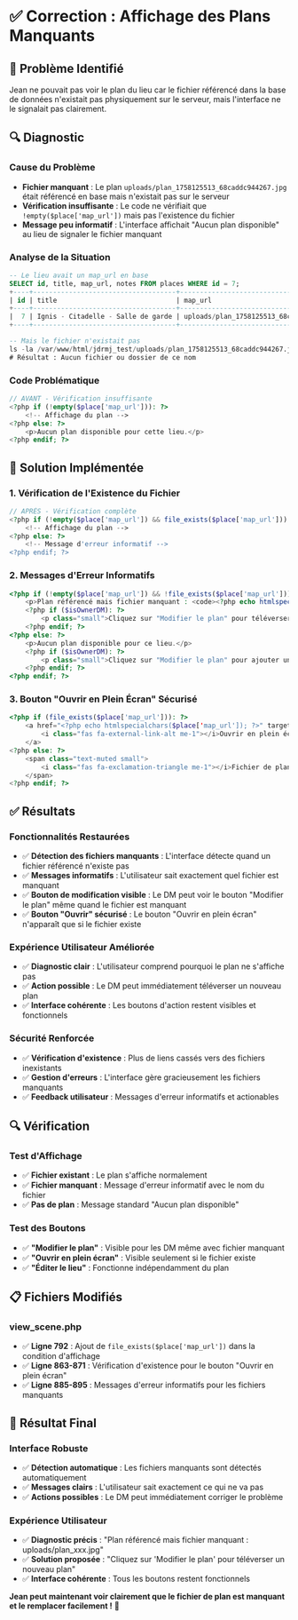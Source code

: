 # ✅ Correction : Affichage des Plans Manquants

## 🎯 Problème Identifié

Jean ne pouvait pas voir le plan du lieu car le fichier référencé dans la base de données n'existait pas physiquement sur le serveur, mais l'interface ne le signalait pas clairement.

## 🔍 Diagnostic

### **Cause du Problème**
- **Fichier manquant** : Le plan `uploads/plan_1758125513_68caddc944267.jpg` était référencé en base mais n'existait pas sur le serveur
- **Vérification insuffisante** : Le code ne vérifiait que `!empty($place['map_url'])` mais pas l'existence du fichier
- **Message peu informatif** : L'interface affichait "Aucun plan disponible" au lieu de signaler le fichier manquant

### **Analyse de la Situation**
```sql
-- Le lieu avait un map_url en base
SELECT id, title, map_url, notes FROM places WHERE id = 7;
+----+------------------------------------+-------------------------------------------+-------+
| id | title                              | map_url                                   | notes |
+----+------------------------------------+-------------------------------------------+-------+
|  7 | Ignis - Citadelle - Salle de garde | uploads/plan_1758125513_68caddc944267.jpg |       |
+----+------------------------------------+-------------------------------------------+-------+

-- Mais le fichier n'existait pas
ls -la /var/www/html/jdrmj_test/uploads/plan_1758125513_68caddc944267.jpg
# Résultat : Aucun fichier ou dossier de ce nom
```

### **Code Problématique**
```php
// AVANT - Vérification insuffisante
<?php if (!empty($place['map_url'])): ?>
    <!-- Affichage du plan -->
<?php else: ?>
    <p>Aucun plan disponible pour cette lieu.</p>
<?php endif; ?>
```

## 🔧 Solution Implémentée

### **1. Vérification de l'Existence du Fichier**
```php
// APRÈS - Vérification complète
<?php if (!empty($place['map_url']) && file_exists($place['map_url'])): ?>
    <!-- Affichage du plan -->
<?php else: ?>
    <!-- Message d'erreur informatif -->
<?php endif; ?>
```

### **2. Messages d'Erreur Informatifs**
```php
<?php if (!empty($place['map_url']) && !file_exists($place['map_url'])): ?>
    <p>Plan référencé mais fichier manquant : <code><?php echo htmlspecialchars($place['map_url']); ?></code></p>
    <?php if ($isOwnerDM): ?>
        <p class="small">Cliquez sur "Modifier le plan" pour téléverser un nouveau plan.</p>
    <?php endif; ?>
<?php else: ?>
    <p>Aucun plan disponible pour ce lieu.</p>
    <?php if ($isOwnerDM): ?>
        <p class="small">Cliquez sur "Modifier le plan" pour ajouter un plan.</p>
    <?php endif; ?>
<?php endif; ?>
```

### **3. Bouton "Ouvrir en Plein Écran" Sécurisé**
```php
<?php if (file_exists($place['map_url'])): ?>
    <a href="<?php echo htmlspecialchars($place['map_url']); ?>" target="_blank" rel="noopener noreferrer" class="btn btn-sm btn-outline-primary">
        <i class="fas fa-external-link-alt me-1"></i>Ouvrir en plein écran
    </a>
<?php else: ?>
    <span class="text-muted small">
        <i class="fas fa-exclamation-triangle me-1"></i>Fichier de plan manquant
    </span>
<?php endif; ?>
```

## ✅ Résultats

### **Fonctionnalités Restaurées**
- ✅ **Détection des fichiers manquants** : L'interface détecte quand un fichier référencé n'existe pas
- ✅ **Messages informatifs** : L'utilisateur sait exactement quel fichier est manquant
- ✅ **Bouton de modification visible** : Le DM peut voir le bouton "Modifier le plan" même quand le fichier est manquant
- ✅ **Bouton "Ouvrir" sécurisé** : Le bouton "Ouvrir en plein écran" n'apparaît que si le fichier existe

### **Expérience Utilisateur Améliorée**
- ✅ **Diagnostic clair** : L'utilisateur comprend pourquoi le plan ne s'affiche pas
- ✅ **Action possible** : Le DM peut immédiatement téléverser un nouveau plan
- ✅ **Interface cohérente** : Les boutons d'action restent visibles et fonctionnels

### **Sécurité Renforcée**
- ✅ **Vérification d'existence** : Plus de liens cassés vers des fichiers inexistants
- ✅ **Gestion d'erreurs** : L'interface gère gracieusement les fichiers manquants
- ✅ **Feedback utilisateur** : Messages d'erreur informatifs et actionables

## 🔍 Vérification

### **Test d'Affichage**
- ✅ **Fichier existant** : Le plan s'affiche normalement
- ✅ **Fichier manquant** : Message d'erreur informatif avec le nom du fichier
- ✅ **Pas de plan** : Message standard "Aucun plan disponible"

### **Test des Boutons**
- ✅ **"Modifier le plan"** : Visible pour les DM même avec fichier manquant
- ✅ **"Ouvrir en plein écran"** : Visible seulement si le fichier existe
- ✅ **"Éditer le lieu"** : Fonctionne indépendamment du plan

## 📋 Fichiers Modifiés

### **view_scene.php**
- ✅ **Ligne 792** : Ajout de `file_exists($place['map_url'])` dans la condition d'affichage
- ✅ **Ligne 863-871** : Vérification d'existence pour le bouton "Ouvrir en plein écran"
- ✅ **Ligne 885-895** : Messages d'erreur informatifs pour les fichiers manquants

## 🎉 Résultat Final

### **Interface Robuste**
- ✅ **Détection automatique** : Les fichiers manquants sont détectés automatiquement
- ✅ **Messages clairs** : L'utilisateur sait exactement ce qui ne va pas
- ✅ **Actions possibles** : Le DM peut immédiatement corriger le problème

### **Expérience Utilisateur**
- ✅ **Diagnostic précis** : "Plan référencé mais fichier manquant : uploads/plan_xxx.jpg"
- ✅ **Solution proposée** : "Cliquez sur 'Modifier le plan' pour téléverser un nouveau plan"
- ✅ **Interface cohérente** : Tous les boutons restent fonctionnels

**Jean peut maintenant voir clairement que le fichier de plan est manquant et le remplacer facilement !** 🎉

